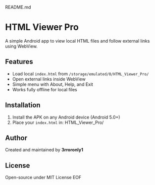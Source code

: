   README.md 
# HTML Viewer Pro

A simple Android app to view local HTML files and follow external links using WebView.

## Features
- Load local `index.html` from `/storage/emulated/0/HTML_Viewer_Pro/`
- Open external links inside WebView
- Simple menu with About, Help, and Exit
- Works fully offline for local files

## Installation
1. Install the APK on any Android device (Android 5.0+)
2. Place your `index.html` in:
HTML_Viewer_Pro/


## Author
Created and maintained by **3rroronly1**

## License
Open-source under MIT License
EOF
